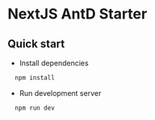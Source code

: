 # NextJS AntD Starter

## Quick start

- Install dependencies

```bash
  npm install
```

- Run development server

```bash
  npm run dev
```
